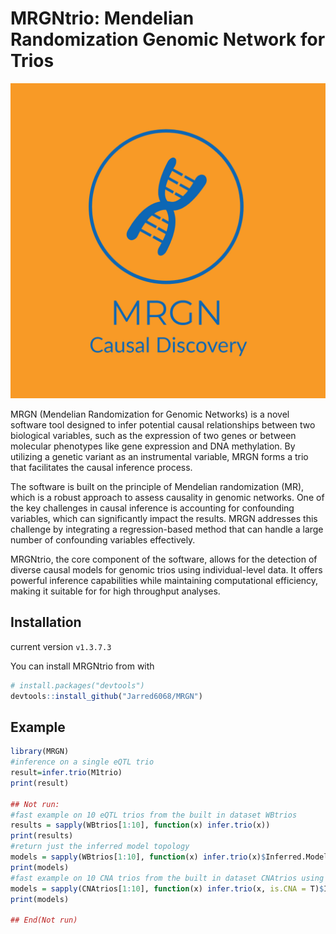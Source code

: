 
<!-- README.md is generated from README.Rmd. Please edit that file -->

# MRGNtrio: Mendelian Randomization Genomic Network for Trios

![](./static/MRGN-logos.jpeg)
<!-- <img src="static/MRGN-logos.jpeg" width="50%" height="50%" /> -->
<!-- badges: start --> <!-- badges: end -->


MRGN (Mendelian Randomization for Genomic Networks) is a novel software tool designed to infer potential causal relationships between two biological variables, such as the expression of two genes or between molecular phenotypes like gene expression and DNA methylation. By utilizing a genetic variant as an instrumental variable, MRGN forms a trio that facilitates the causal inference process.

The software is built on the principle of Mendelian randomization (MR), which is a robust approach to assess causality in genomic networks. One of the key challenges in causal inference is accounting for confounding variables, which can significantly impact the results. MRGN addresses this challenge by integrating a regression-based method that can handle a large number of confounding variables effectively.

MRGNtrio, the core component of the software, allows for the detection of diverse causal models for genomic trios using individual-level data. It offers powerful inference capabilities while maintaining computational efficiency, making it suitable for for high throughput analyses. 

## Installation

current version `v1.3.7.3`

You can install MRGNtrio from with

``` r
# install.packages("devtools")
devtools::install_github("Jarred6068/MRGN")
```

## Example

``` r
library(MRGN)
#inference on a single eQTL trio
result=infer.trio(M1trio)
print(result)

## Not run: 
#fast example on 10 eQTL trios from the built in dataset WBtrios
results = sapply(WBtrios[1:10], function(x) infer.trio(x))
print(results)
#return just the inferred model topology
models = sapply(WBtrios[1:10], function(x) infer.trio(x)$Inferred.Model)
print(models)
#fast example on 10 CNA trios from the built in dataset CNAtrios using permutation
models = sapply(CNAtrios[1:10], function(x) infer.trio(x, is.CNA = T)$Inferred.Model)
print(models)

## End(Not run)
```

<!-- What is special about using `README.Rmd` instead of just `README.md`? You can include R chunks like so: -->
<!-- You'll still need to render `README.Rmd` regularly, to keep `README.md` up-to-date. `devtools::build_readme()` is handy for this. You could also use GitHub Actions to re-render `README.Rmd` every time you push. An example workflow can be found here: <https://github.com/r-lib/actions/tree/v1/examples>. -->

